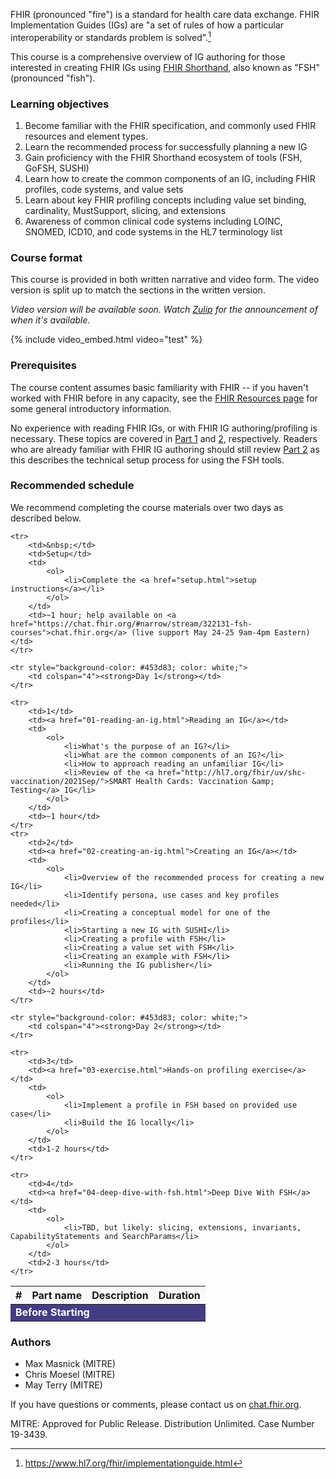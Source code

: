 FHIR (pronounced "fire") is a standard for health care data exchange. FHIR Implementation Guides (IGs) are "a set of rules of how a particular interoperability or standards problem is solved".[^ig]

[^ig]: https://www.hl7.org/fhir/implementationguide.html

This course is a comprehensive overview of IG authoring for those interested in creating FHIR IGs using [FHIR Shorthand](https://fshschool.org), also known as "FSH" (pronounced "fish").

### Learning objectives

1. Become familiar with the FHIR specification, and commonly used FHIR resources and element types.
2. Learn the recommended process for successfully planning a new IG
3. Gain proficiency with the FHIR Shorthand ecosystem of tools (FSH, GoFSH, SUSHI)
4. Learn how to create the common components of an IG, including FHIR profiles, code systems, and value sets
5. Learn about key FHIR profiling concepts including value set binding, cardinality, MustSupport, slicing, and extensions
6. Awareness of common clinical code systems including LOINC, SNOMED, ICD10, and code systems in the HL7 terminology list

### Course format

This course is provided in both written narrative and video form. The video version is split up to match the sections in the written version.

_Video version will be available soon. Watch [Zulip](https://chat.fhir.org/#narrow/stream/322131-fsh-courses) for the announcement of when it's available._

<!--
To access the video version, look for buttons like the one below at the top of a section. The same content is covered in both the written narrative and video versions.

You can try clicking this button to see a test video (🔊 speakers on):
-->

{% include video_embed.html video="test" %}



### Prerequisites

The course content assumes basic familiarity with FHIR -- if you haven't worked with FHIR before in any capacity, see the [FHIR Resources page](fhir-resources.html) for some general introductory information.

No experience with reading FHIR IGs, or with FHIR IG authoring/profiling is necessary. These topics are covered in [Part 1](01-reading-an-ig.html) and [2](02-creating-an-ig.html), respectively. Readers who are already familiar with FHIR IG authoring should still review [Part 2](02-creating-an-ig.html) as this describes the technical setup process for using the FSH tools.

### Recommended schedule

We recommend completing the course materials over two days as described below.

<table class="table table-bordered">
<thead>
<tr style="background-color: #f9f9f9;">
    <th>#</th>
    <th>Part name</th>
    <th>Description</th>
    <th>Duration</th>
</tr>
</thead>

<tbody>
    <tr style="background-color: #453d83; color: white;">
        <td colspan="4"><strong>Before Starting</strong></td>
    </tr>

    <tr>
        <td>&nbsp;</td>
        <td>Setup</td>
        <td>
            <ol>
                <li>Complete the <a href="setup.html">setup instructions</a></li>
            </ol>
        </td>
        <td>~1 hour; help available on <a href="https://chat.fhir.org/#narrow/stream/322131-fsh-courses">chat.fhir.org</a> (live support May 24-25 9am-4pm Eastern)</td>
    </tr>

    <tr style="background-color: #453d83; color: white;">
        <td colspan="4"><strong>Day 1</strong></td>
    </tr>

    <tr>
        <td>1</td>
        <td><a href="01-reading-an-ig.html">Reading an IG</a></td>
        <td>
            <ol>
                <li>What's the purpose of an IG?</li>
                <li>What are the common components of an IG?</li>
                <li>How to approach reading an unfamiliar IG</li>
                <li>Review of the <a href="http://hl7.org/fhir/uv/shc-vaccination/2021Sep/">SMART Health Cards: Vaccination &amp; Testing</a> IG</li>
            </ol>
        </td>
        <td>~1 hour</td>
    </tr>
    <tr>
        <td>2</td>
        <td><a href="02-creating-an-ig.html">Creating an IG</a></td>
        <td>
            <ol>
                <li>Overview of the recommended process for creating a new IG</li>
                <li>Identify persona, use cases and key profiles needed</li>
                <li>Creating a conceptual model for one of the profiles</li>
                <li>Starting a new IG with SUSHI</li>
                <li>Creating a profile with FSH</li>
                <li>Creating a value set with FSH</li>
                <li>Creating an example with FSH</li>
                <li>Running the IG publisher</li>
            </ol>
        </td>
        <td>~2 hours</td>
    </tr>

    <tr style="background-color: #453d83; color: white;">
        <td colspan="4"><strong>Day 2</strong></td>
    </tr>

    <tr>
        <td>3</td>
        <td><a href="03-exercise.html">Hands-on profiling exercise</a></td>
        <td>
            <ol>
                <li>Implement a profile in FSH based on provided use case</li>
                <li>Build the IG locally</li>
            </ol>
        </td>
        <td>1-2 hours</td>
    </tr>

    <tr>
        <td>4</td>
        <td><a href="04-deep-dive-with-fsh.html">Deep Dive With FSH</a></td>
        <td>
            <ol>
                <li>TBD, but likely: slicing, extensions, invariants, CapabilityStatements and SearchParams</li>
            </ol>
        </td>
        <td>2-3 hours</td>
    </tr>

</tbody>
</table>

### Authors

- Max Masnick (MITRE)
- Chris Moesel (MITRE)
- May Terry (MITRE)

If you have questions or comments, please contact us on <a href="https://chat.fhir.org/#narrow/stream/322131-fsh-courses">chat.fhir.org</a>.

MITRE: Approved for Public Release. Distribution Unlimited. Case Number 19-3439.

<script>
    // Get rid of "Computable Name:" at top of index.html
    [...document.querySelectorAll("*")].filter(e => e.childNodes && [...e.childNodes].find(n => n.nodeValue?.match("Computable Name")))[0].parentNode.parentNode.parentNode.parentNode.remove();
</script>
